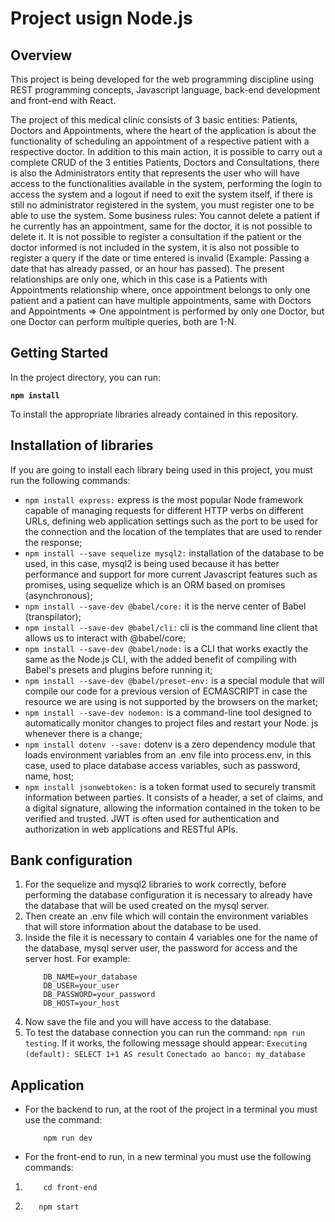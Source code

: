 ﻿# Project usign Node.js

## Overview

This project is being developed for the web programming discipline using REST programming concepts, Javascript language, back-end development and front-end with React.

The project of this medical clinic consists of 3 basic entities: Patients, Doctors and Appointments, where the heart of the application is about the functionality of scheduling an appointment of a respective patient with a respective doctor. In addition to this main action, it is possible to carry out a complete CRUD of the 3 entities Patients, Doctors and Consultations, there is also the Administrators entity that represents the user who will have access to the functionalities available in the system, performing the login to access the system and a logout if need to exit the system itself, if there is still no administrator registered in the system, you must register one to be able to use the system. Some business rules: You cannot delete a patient if he currently has an appointment, same for the doctor,
it is not possible to delete it. It is not possible to register a consultation if the patient or the doctor informed is not included in the
system, it is also not possible to register a query if the date or time entered is invalid (Example: Passing a date that has already passed, or
an hour has passed). The present relationships are only one, which in this case is a Patients with Appointments relationship where, once
appointment belongs to only one patient and a patient can have multiple appointments, same with Doctors and Appointments => One appointment is performed
by only one Doctor, but one Doctor can perform multiple queries, both are 1-N.

## Getting Started

In the project directory, you can run:

 **`npm install`**

To install the appropriate libraries already contained in this repository.

## Installation of libraries

If you are going to install each library being used in this project, you must run the following commands:

- `npm install express:` express is the most popular Node framework capable of managing requests for different HTTP verbs on different URLs, defining web application settings such as the port to be used for the connection and the location of the templates that are used to render the response;
- `npm install --save sequelize mysql2:` installation of the database to be used, in this case, mysql2 is being used because it has better performance and support for more current Javascript features such as promises, using sequelize which is an ORM based on promises (asynchronous);
- `npm install --save-dev @babel/core:` it is the nerve center of Babel (transpilator);
- `npm install --save-dev @babel/cli:` cli is the command line client that allows us to interact with @babel/core;
- `npm install --save-dev @babel/node:` is a CLI that works exactly the same as the Node.js CLI, with the added benefit of compiling with Babel's presets and plugins before running it;
- `npm install --save-dev @babel/preset-env:` is a special module that will compile our code for a previous version of ECMASCRIPT in case the resource we are using is not supported by the browsers on the market;
- `npm install --save-dev nodemon:` is a command-line tool designed to automatically monitor changes to project files and restart your Node. js whenever there is a change;
- `npm install dotenv --save:` dotenv is a zero dependency module that loads environment variables from an .env file into process.env, in this case, used to place database access variables, such as password, name, host;
- `npm install jsonwebtoken:` is a token format used to securely transmit information between parties. It consists of a header, a set of claims, and a digital signature, allowing the information contained in the token to be verified and trusted. JWT is often used for authentication and authorization in web applications and RESTful APIs.

## Bank configuration

1. For the sequelize and mysql2 libraries to work correctly, before performing the database configuration it is necessary to already have the database that will be used created on the mysql server.
2. Then create an .env file which will contain the environment variables that will store information about the database to be used.
3. Inside the file it is necessary to contain 4 variables one for the name of the database, mysql server user, the password for access and the server host. For example:
    ```
        DB_NAME=your_database
        DB_USER=your_user
        DB_PASSWORD=your_password
        DB_HOST=your_host
    ```
4. Now save the file and you will have access to the database.
5. To test the database connection you can run the command: `npm run testing`.
If it works, the following message should appear: 
`Executing (default): SELECT 1+1 AS result`
`Conectado ao banco: my_database`

## Application

- For the backend to run, at the root of the project in a terminal you must use the command:
    ```
        npm run dev
    ```
- For the front-end to run, in a new terminal you must use the following commands:
1.  ```
        cd front-end
    ```
2. 
    ```
       npm start
    ```
